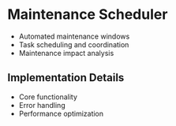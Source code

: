 # Maintenance Scheduler
- Automated maintenance windows
- Task scheduling and coordination
- Maintenance impact analysis

## Implementation Details
- Core functionality
- Error handling
- Performance optimization
